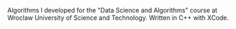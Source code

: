 Algorithms I developed for the "Data Science and Algorithms" course at Wroclaw University of Science and Technology. Written in C++ with XCode.
